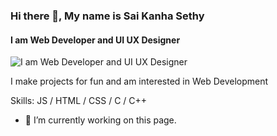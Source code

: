 ### Hi there 👋, My name is Sai Kanha Sethy
#### I am Web Developer and UI UX Designer
![I am Web Developer and UI UX Designer](https://media.licdn.com/dms/image/D5616AQG46IBUtSL9LQ/profile-displaybackgroundimage-shrink_350_1400/0/1677576649357?e=1683158400&v=beta&t=416fC9X-0tzi5YcXgSrRJfpILwCTmOdBR1yF0LMK1O0)

I make projects for fun and am interested in Web Development

Skills:  JS / HTML / CSS / C / C++

- 🔭 I’m currently working on this page. 




